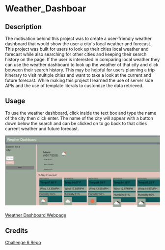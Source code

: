 # Weather_Dashboar

## Description

The motivation behind this project was to create a user-friendly weather dashboard that would show the user a city's local weather and forecast. This project was built for users to look up their cities local weather and forecast while also searching for other cities and keeping their search history on the page. If the user is interested in comparing local weather they can use the weather dashboard to look up the weather of that city and click between their search history. This may be helpful for users planning a trip itinerary to visit multiple cities and want to take a look at the current and future forecast. While making this project I learned the use of server side APIs and the use of template literals to customize the data retrieved.
 

## Usage

To use the weather dashboard, click inside the text box and type the name of the city then click enter. The name of the city will appear with a button down below the search and can be clicked on to go back to that cities current weather and future forecast. 

![Weather Dashboard Screenshot](./Assets/weatherdashboard.png)

[Weather Dashboard Webpage](https://k-pineda.github.io/Weather_Dashboard/)

## Credits

[Challenge 6 Repo](https://github.com/k-pineda/Weather_Dashboard.git)


